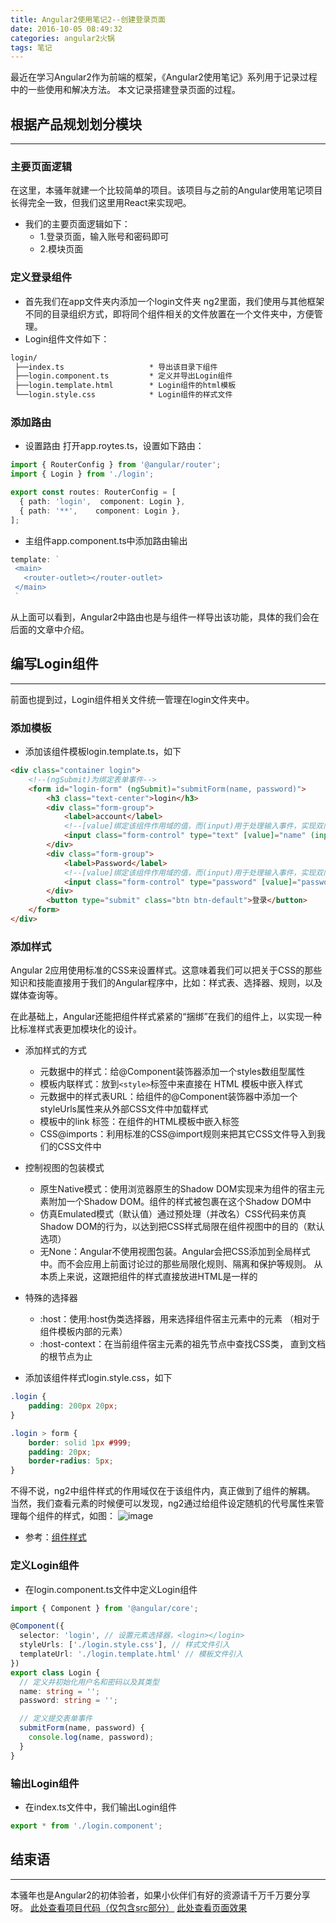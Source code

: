 ```yaml
---
title: Angular2使用笔记2--创建登录页面
date: 2016-10-05 08:49:32
categories: angular2火锅
tags: 笔记
---
```

最近在学习Angular2作为前端的框架，《Angular2使用笔记》系列用于记录过程中的一些使用和解决方法。
本文记录搭建登录页面的过程。
<!--more-->
## 根据产品规划划分模块
-----
### 主要页面逻辑
在这里，本骚年就建一个比较简单的项目。该项目与之前的Angular使用笔记项目长得完全一致，但我们这里用React来实现吧。
- 我们的主要页面逻辑如下：
  - 1.登录页面，输入账号和密码即可
  - 2.模块页面

### 定义登录组件
- 首先我们在app文件夹内添加一个login文件夹
ng2里面，我们使用与其他框架不同的目录组织方式，即将同个组件相关的文件放置在一个文件夹中，方便管理。
- Login组件文件如下：
``` cmd
login/
 ├──index.ts                   * 导出该目录下组件
 ├──login.component.ts         * 定义并导出Login组件
 ├──login.template.html        * Login组件的html模板
 └──login.style.css            * Login组件的样式文件
```

### 添加路由
- 设置路由
打开app.roytes.ts，设置如下路由：

``` typescript
import { RouterConfig } from '@angular/router';
import { Login } from './login';

export const routes: RouterConfig = [
  { path: 'login',  component: Login },
  { path: '**',    component: Login },
];
```
- 主组件app.component.ts中添加路由输出

``` typescript
template: `
 <main>
   <router-outlet></router-outlet>
 </main>
 `
```

从上面可以看到，Angular2中路由也是与组件一样导出该功能，具体的我们会在后面的文章中介绍。

## 编写Login组件
---
前面也提到过，Login组件相关文件统一管理在login文件夹中。
### 添加模板
- 添加该组件模板login.template.ts，如下

``` html
<div class="container login">
    <!--(ngSubmit)为绑定表单事件-->
    <form id="login-form" (ngSubmit)="submitForm(name, password)">
        <h3 class="text-center">login</h3>
        <div class="form-group">
            <label>account</label>
            <!--[value]绑定该组件作用域的值，而(input)用于处理输入事件，实现双向绑定-->
            <input class="form-control" type="text" [value]="name" (input)="name = $event.target.value" placeholder="username" autofocus required>
        </div>
        <div class="form-group">
            <label>Password</label>
            <!--[value]绑定该组件作用域的值，而(input)用于处理输入事件，实现双向绑定-->
            <input class="form-control" type="password" [value]="password" (input)="password = $event.target.value" placeholder="password" required>
        </div>
        <button type="submit" class="btn btn-default">登录</button>
    </form>
</div>
```

### 添加样式
Angular 2应用使用标准的CSS来设置样式。这意味着我们可以把关于CSS的那些知识和技能直接用于我们的Angular程序中，比如：样式表、选择器、规则，以及媒体查询等。

在此基础上，Angular还能把组件样式紧紧的“捆绑”在我们的组件上，以实现一种比标准样式表更加模块化的设计。

- 添加样式的方式
  - 元数据中的样式：给@Component装饰器添加一个styles数组型属性
  - 模板内联样式：放到`<style>`标签中来直接在 HTML 模板中嵌入样式
  - 元数据中的样式表URL：给组件的@Component装饰器中添加一个styleUrls属性来从外部CSS文件中加载样式
  - 模板中的link 标签：在组件的HTML模板中嵌入<link>标签
  - CSS@imports：利用标准的CSS@import规则来把其它CSS文件导入到我们的CSS文件中

- 控制视图的包装模式
  - 原生Native模式：使用浏览器原生的Shadow DOM实现来为组件的宿主元素附加一个Shadow DOM。组件的样式被包裹在这个Shadow DOM中
  - 仿真Emulated模式（默认值）通过预处理（并改名）CSS代码来仿真Shadow DOM的行为，以达到把CSS样式局限在组件视图中的目的（默认选项）
  - 无None：Angular不使用视图包装。Angular会把CSS添加到全局样式中。而不会应用上前面讨论过的那些局限化规则、隔离和保护等规则。 从本质上来说，这跟把组件的样式直接放进HTML是一样的

- 特殊的选择器
  - :host：使用:host伪类选择器，用来选择组件宿主元素中的元素 （相对于组件模板内部的元素）
  - :host-context：在当前组件宿主元素的祖先节点中查找CSS类， 直到文档的根节点为止

- 添加该组件样式login.style.css，如下

``` css
.login {
    padding: 200px 20px;
}

.login > form {
    border: solid 1px #999;
    padding: 20px;
    border-radius: 5px;
}
```

不得不说，ng2中组件样式的作用域仅在于该组件内，真正做到了组件的解耦。
当然，我们查看元素的时候便可以发现，ng2通过给组件设定随机的代号属性来管理每个组件的样式，如图：
![image](https://github-imglib-1255459943.cos.ap-chengdu.myqcloud.com/F11E.tmp.png)

- 参考：[组件样式](https://angular.cn/docs/ts/latest/guide/component-styles.html)

### 定义Login组件
- 在login.component.ts文件中定义Login组件

``` typescript
import { Component } from '@angular/core';

@Component({
  selector: 'login', // 设置元素选择器，<login></login>
  styleUrls: ['./login.style.css'], // 样式文件引入
  templateUrl: './login.template.html' // 模板文件引入
})
export class Login {
  // 定义并初始化用户名和密码以及其类型
  name: string = '';
  password: string = '';

  // 定义提交表单事件
  submitForm(name, password) {
    console.log(name, password);
  }
}
```

### 输出Login组件
- 在index.ts文件中，我们输出Login组件

``` typescript
export * from './login.component';
```

## 结束语
-----
本骚年也是Angular2的初体验者，如果小伙伴们有好的资源请千万千万要分享呀。
[此处查看项目代码（仅包含src部分）](https://github.com/godbasin/godbasin.github.io/tree/blog-codes/angular2-notes/2-create-login)
[此处查看页面效果](http://angular2-notes.godbasin.com/2-create-login/index.html)